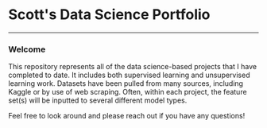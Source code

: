 # Scott's Data Science Portfolio
________________________________

### Welcome

This repository represents all of the data science-based projects that I have completed to date. It includes both supervised learning and unsupervised learning work. Datasets have been pulled from many sources, including Kaggle or by use of web scraping. Often, within each project, the feature set(s) will be inputted to several different model types. 

Feel free to look around and please reach out if you have any questions!
